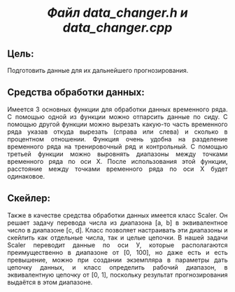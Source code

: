 ***<h1 align = "center">Файл data_changer.h и data_changer.cpp</a>***

## **Цель:**

<p align = "justify">
Подготовить данные для их дальнейшего прогнозирования.
</p>

## **Средства обработки данных:**

<p align = "justify"> 
Имеется 3 основных функции для обработки данных временного ряда. С помощью одной из функции можно отпарсить данные по сиду. С помощью другой функции можно вырезать какую-то часть временного ряда указав откуда вырезать (справа или слева) и сколько в процентном отношении. Функция очень удобна на разделение временного ряда на тренировочный ряд и контрольный. С помощью третьей функции можно выровнять диапазоны между точками временного ряда по оси Х. После использования этой функции, расcтояние между точками временного ряда по оси Х будет одинаковое. 
</p>  

## **Скейлер:**  

<p align = "justify">
Также в качестве средства обработки данных имеется класс Scaler. Он решает задачу перевода числа из диапазона [a, b] в эквивалентное число в диапазоне [c, d]. Класс позволяет настраивать эти диапазоны и скейлить как отдельные числа, так и целые цепочки. В нашей задачи Scaler переводит данные по оси У, которые располагаются преимущественно в диапазоне от [0, 100], но даже есть и есть превышение, можно при создании экземпляра в параметры дать цепочку данных, и класс определить рабочий диапазон, в эквивалентную цепочку от [0, 1], поскольку результат прогнозирования выдаётся в этом диапазоне. 
</p>
